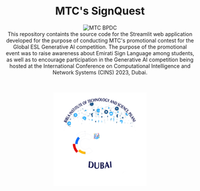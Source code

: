 <h1 align = "center"> MTC's SignQuest </h1>
<p align = "center">
<img src = "https://github.com/vennby/ESL-Challenge/blob/main/MTC%20logo.png" alt = "MTC BPDC" height= "350"/> <br>
This repository containts the source code for the Streamlit web application developed for the purpose of conducting MTC's promotional contest for the Global ESL Generative AI competition. The purpose of the promotional event was to raise awareness about Emirati Sign Language among students, as well as to encourage participation in the Generative AI competition being hosted at the International Conference on Computational Intelligence and Network Systems (CINS) 2023, Dubai. </p> <br>
<p align = "center"> <img src = "https://github.com/vennby/ESL-Challenge/blob/main/Conference%20Logo.png" alt = "CINS 2023" height = "250"/> </p>
